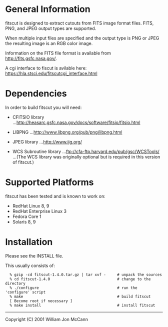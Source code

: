 General Information
===================

fitscut is designed to extract cutouts from FITS image format files.
FITS, PNG, and JPEG output types are supported.  

When multiple input files are specified and the output type is PNG or
JPEG the resulting image is an RGB color image.


Information on the FITS file format is available from
http://fits.gsfc.nasa.gov/.


A cgi interface to fiscut is avilable here: https://hla.stsci.edu/fitscutcgi_interface.html

Dependencies
============

In order to build fitscut you will need:

- CFITSIO library  
...<http://heasarc.gsfc.nasa.gov/docs/software/fitsio/fitsio.html>

- LIBPNG
...<http://www.libpng.org/pub/png/libpng.html>

- JPEG library
...<http://www.ijg.org/>

- WCS Subroutine library
...<ftp://cfa-ftp.harvard.edu/pub/gsc/WCSTools/>
...(The WCS library was originally optional but is required in this version of fitscut.)
    

Supported Platforms
===================

fitscut has been tested and is known to work on:

- RedHat Linux 8, 9
- RedHat Enterprise Linux 3
- Fedora Core 1
- Solaris 8, 9

Installation
============

Please see the INSTALL file.

This usually consists of:

```
  % gzip -cd fitscut-1.4.0.tar.gz | tar xvf -     # unpack the sources
  % cd fitscut-1.4.0                              # change to the directory
  % ./configure                                   # run the 'configure' script
  % make                                          # build fitscut
  [ Become root if necessary ]
  % make install                                  # install fitscut
```

-----
Copyright (C) 2001 William Jon McCann

